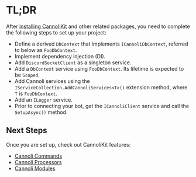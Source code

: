 # TL;DR

After [installing CannoliKit](../installation.md) and other related packages, you need to complete the following steps to set up your project:

- Define a derived `DbContext` that implements `ICannoliDbContext`, referred to below as `FooDbContext`.
- Implement dependency injection (DI). 
- Add `DiscordSocketClient` as a singleton service.
- Add a `DbContext` service using `FooDbContext`. Its lifetime is expected to be `Scoped`.
- Add Cannoli services using the `IServiceCollection.AddCannoliServices<T>()` extension method, where `T` is `FooDbContext`.
- Add an `ILogger` service.
- Prior to connecting your bot, get the `ICannoliClient` service and call the `SetupAsync()` method.

## Next Steps
Once you are set up, check out CannoliKit features: 
- [Cannoli Commands](dependency-injection.md)
- [Cannoli Processors](dependency-injection.md)
- [Cannoli Modules](dependency-injection.md)